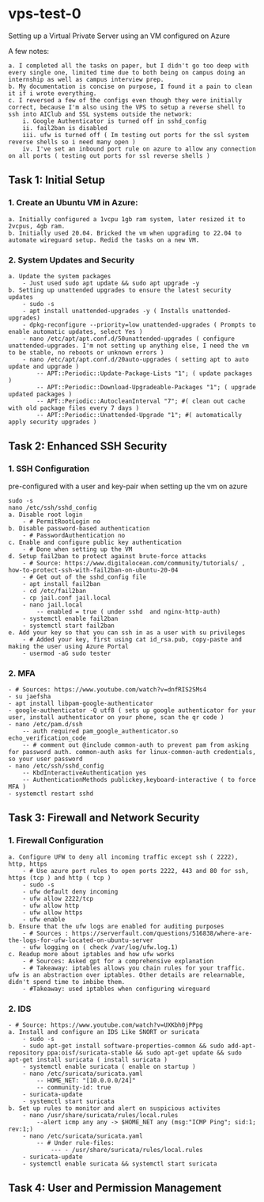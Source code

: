 # vps-test-0
Setting up a Virtual Private Server using an VM configured on Azure

A few notes:  

    a. I completed all the tasks on paper, but I didn't go too deep with every single one, limited time due to both being on campus doing an internship as well as campus interview prep. 
    b. My documentation is concise on purpose, I found it a pain to clean it if i wrote everything.  
    c. I reversed a few of the configs even though they were initially correct, because I'm also using the VPS to setup a reverse shell to ssh into AIClub and SSL systems outside the network:  
        i. Google Authenticator is turned off in sshd_config  
        ii. fail2ban is disabled
        iii. ufw is turned off ( Im testing out ports for the ssl system reverse shells so i need many open )
        iv. I've set an inbound port rule on azure to allow any connection on all ports ( testing out ports for ssl reverse shells )
        

## Task 1: Initial Setup

### 1. Create an Ubuntu VM in Azure:
    a. Initially configured a 1vcpu 1gb ram system, later resized it to 2vcpus, 4gb ram.  
    b. Initially used 20.04. Bricked the vm when upgrading to 22.04 to automate wireguard setup. Redid the tasks on a new VM.

### 2. System Updates and Security  
    a. Update the system packages  
        - Just used sudo apt update && sudo apt upgrade -y  
    b. Setting up unattended upgrades to ensure the latest security updates  
        - sudo -s    
        - apt install unattended-upgrades -y ( Installs unattended-upgrades)  
        - dpkg-reconfigure --priority=low unattended-upgrades ( Prompts to enable automatic updates, select Yes )
        - nano /etc/apt/apt.conf.d/50unattended-upgrades ( configure unattended-upgrades. I'm not setting up anything else, I need the vm to be stable, no reboots or unknown errors )
        - nano /etc/apt/apt.conf.d/20auto-upgrades ( setting apt to auto update and upgrade )
            -- APT::Periodic::Update-Package-Lists "1"; ( update packages )
            -- APT::Periodic::Download-Upgradeable-Packages "1"; ( upgrade updated packages )
            -- APT::Periodic::AutocleanInterval "7"; #( clean out cache with old package files every 7 days )
            -- APT::Periodic::Unattended-Upgrade "1"; #( automatically apply security upgrades )
        

## Task 2: Enhanced SSH Security
### 1. SSH Configuration
pre-configured with a user and key-pair when setting up the vm on azure

    sudo -s
    nano /etc/ssh/sshd_config
    a. Disable root login 
        - # PermitRootLogin no
    b. Disable password-based authentication
        - # PasswordAuthentication no
    c. Enable and configure public key authentication
        - # Done when setting up the VM
    d. Setup fail2ban to protect against brute-force attacks
        - # Source: https://www.digitalocean.com/community/tutorials/ , how-to-protect-ssh-with-fail2ban-on-ubuntu-20-04
        - # Get out of the sshd_config file
        - apt install fail2ban
        - cd /etc/fail2ban
        - cp jail.conf jail.local
        - nano jail.local
            -- enabled = true ( under sshd  and nginx-http-auth)
        - systemctl enable fail2ban
        - systemctl start fail2ban
    e. Add your key so that you can ssh in as a user with su privileges
        - # Added your key, first using cat id_rsa.pub, copy-paste and making the user using Azure Portal
        - usermod -aG sudo tester
### 2. MFA
    - # Sources: https://www.youtube.com/watch?v=dnfRIS2SMs4
    - su jaefsha
    - apt install libpam-google-authenticator
    - google-authenticator -Q utf8 ( sets up google authenticator for your user, install authenticator on your phone, scan the qr code ) 
    - nano /etc/pam.d/ssh
        -- auth required pam_google_authenticator.so echo_verification_code
        -- # comment out @include common-auth to prevent pam from asking for password auth. common-auth asks for linux-common-auth credentials, so your user password
    - nano /etc/ssh/sshd_config
        -- KbdInteractiveAuthentication yes
        -- AuthenticationMethods publickey,keyboard-interactive ( to force MFA )
    - systemctl restart sshd

## Task 3: Firewall and Network Security

### 1. Firewall Configuration
    a. Configure UFW to deny all incoming traffic except ssh ( 2222), http, https
        - # Use azure port rules to open ports 2222, 443 and 80 for ssh, https (tcp ) and http ( tcp )
        - sudo -s
        - ufw default deny incoming
        - ufw allow 2222/tcp
        - ufw allow http
        - ufw allow https
        - ufw enable
    b. Ensure that the ufw logs are enabled for auditing purposes
        - # Sources : https://serverfault.com/questions/516838/where-are-the-logs-for-ufw-located-on-ubuntu-server  
        - ufw logging on ( check /var/log/ufw.log.1)
    c. Readup more about iptables and how ufw works
        - # Sources: Asked gpt for a comprehensive explanation
        - # Takeaway: iptables allows you chain rules for your traffic. ufw is an abstraction over iptables. Other details are relearnable, didn't spend time to imbibe them.
        - #Takeaway: used iptables when configuring wireguard
### 2. IDS
    - # Source: https://www.youtube.com/watch?v=UXKbh0jPPpg
    a. Install and configure an IDS Like SNORT or suricata
        - sudo -s
        - sudo apt-get install software-properties-common && sudo add-apt-repository ppa:oisf/suricata-stable && sudo apt-get update && sudo apt-get install suricata ( install suricata ) 
        - systemctl enable suricata ( enable on startup )
        - nano /etc/suricata/suricata.yaml
            -- HOME_NET: "[10.0.0.0/24]"
            -- community-id: true
        - suricata-update
        - systemctl start suricata
    b. Set up rules to monitor and alert on suspicious activites 
        - nano /usr/share/suricata/rules/local.rules
            --alert icmp any any -> $HOME_NET any (msg:"ICMP Ping"; sid:1; rev:1;)
        - nano /etc/suricata/suricata.yaml
            -- # Under rule-files:
                --- - /usr/share/suricata/rules/local.rules
        - suricata-update
        - systemctl enable suricata && systemctl start suricata
## Task 4: User and Permission Management

        
            
